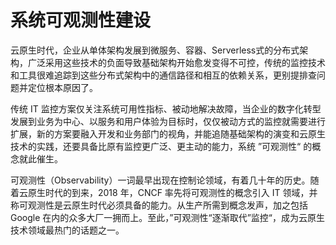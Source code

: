 # 系统可观测性建设

云原生时代，企业从单体架构发展到微服务、容器、Serverless式的分布式架构，广泛采用这些技术的负面导致基础架构开始愈发变得不可控，传统的监控技术和工具很难追踪到这些分布式架构中的通信路径和相互的依赖关系，更别提排查问题并定位根本原因了。

传统 IT 监控方案仅关注系统可用性指标、被动地解决故障，当企业的数字化转型发展到业务为中心、以服务和用户体验为目标时，仅仅被动方式的监控就需要进行扩展，新的方案要融入开发和业务部门的视角，并能追随基础架构的演变和云原生技术的实践，还要具备比原有监控更广泛、更主动的能力，系统 ”可观测性“ 的概念就此催生。

可观测性（Observability）一词最早出现在控制论领域，有着几十年的历史。随着云原生时代的到来，2018 年，CNCF 率先将可观测性的概念引入 IT 领域，并称可观测性是云原生时代必须具备的能力。从生产所需到概念发声，加之包括 Google 在内的众多大厂一拥而上。至此，”可观测性“逐渐取代”监控“，成为云原生技术领域最热门的话题之一。
